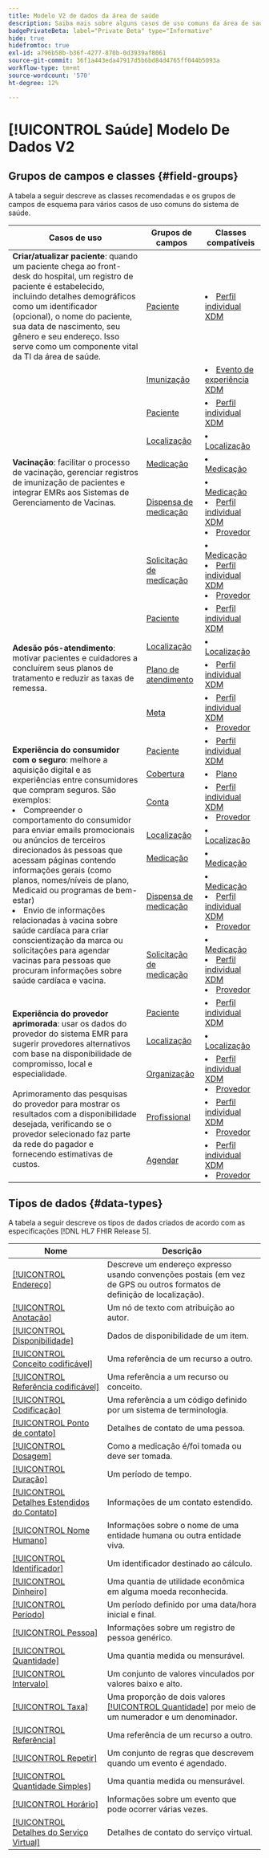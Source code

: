 ```yaml
---
title: Modelo V2 de dados da área de saúde
description: Saiba mais sobre alguns casos de uso comuns da área de saúde e as melhores classes, grupos de campos relacionados e tipos de dados a serem usados.
badgePrivateBeta: label="Private Beta" type="Informative"
hide: true
hidefromtoc: true
exl-id: a796b58b-b36f-4277-870b-0d3939af8061
source-git-commit: 36f1a443eda47917d5b6bd84d4765ff044b5093a
workflow-type: tm+mt
source-wordcount: '570'
ht-degree: 12%

---
```


# [!UICONTROL Saúde] Modelo De Dados V2

## Grupos de campos e classes {#field-groups}

A tabela a seguir descreve as classes recomendadas e os grupos de campos de esquema para vários casos de uso comuns do sistema de saúde.

<table>
  <thead>
    <tr>
      <th>Casos de uso</th>
      <th>Grupos de campos</th>
      <th>Classes compatíveis</th>
    </tr>
  </thead>
  <tbody>
    <tr>
      <td><strong>Criar/atualizar paciente</strong>: quando um paciente chega ao front-desk do hospital, um registro de paciente é estabelecido, incluindo detalhes demográficos como um identificador (opcional), o nome do paciente, sua data de nascimento, seu gênero e seu endereço. Isso serve como um componente vital da TI da área de saúde.</td>
      <td><a href="./field-groups/patient.md">Paciente</a></td>
      <td>
        <li><a href="../../classes/individual-profile.md">Perfil individual XDM</a></li>
      </td>
    </tr>
    <tr>
      <td rowspan="6"><strong>Vacinação</strong>: facilitar o processo de vacinação, gerenciar registros de imunização de pacientes e integrar EMRs aos Sistemas de Gerenciamento de Vacinas.</td>
      <td><a href="./field-groups/immunization.md">Imunização</a></td>
      <td>
        <li><a href="../../classes/experienceevent.md">Evento de experiência XDM</a></li>
      </td>
    </tr>
    <tr>
      <td><a href="./field-groups/patient.md">Paciente</a></td>
      <td>
        <li><a href="../../classes/individual-profile.md">Perfil individual XDM</a></li>
      </td>
    </tr>
    <tr>
      <td><a href="./field-groups/location.md">Localização</a></td>
      <td>
        <li><a href="./classes/location.md">Localização</a></li>
      </td>
    </tr>
    <tr>
      <td><a href="./field-groups/medication.md">Medicação</a></td>
      <td>
        <li><a href="../../classes/medication.md">Medicação</a></li>
      </td>
    </tr>
    <tr>
      <td><a href="./field-groups/medication-dispense.md">Dispensa de medicação</a></td>
      <td>
        <li><a href="../../classes/medication.md">Medicação</a></li>
        <li><a href="../../classes/individual-profile.md">Perfil individual XDM</a></li>
        <li><a href="../../classes/provider.md">Provedor</a></li>
      </td>
    </tr>
    <tr>
      <td><a href="./field-groups/medication-request.md">Solicitação de medicação</a></td>
      <td>
        <li><a href="../../classes/medication.md">Medicação</a></li>
        <li><a href="../../classes/individual-profile.md">Perfil individual XDM</a></li>
        <li><a href="../../classes/provider.md">Provedor</a></li>
      </td>
    </tr>
    <tr>
      <td rowspan="4"><strong>Adesão pós-atendimento</strong>: motivar pacientes e cuidadores a concluírem seus planos de tratamento e reduzir as taxas de remessa.</td>
      <td><a href="./field-groups/patient.md">Paciente</a></td>
      <td>
        <li><a href="../../classes/individual-profile.md">Perfil individual XDM</a></li>
      </td>
    </tr>
    <tr>
      <td><a href="./field-groups/location.md">Localização</a></td>
      <td>
        <li><a href="./classes/location.md">Localização</a></li>
      </td>
    </tr>
    <tr>
      <td><a href="./field-groups/care-plan.md">Plano de atendimento</a></td>
      <td>
        <li><a href="../../classes/individual-profile.md">Perfil individual XDM</a></li>
      </td>
    </tr>
    <tr>
      <td><a href="./field-groups/goal.md">Meta</a></td>
      <td>
        <li><a href="../../classes/individual-profile.md">Perfil individual XDM</a></li>
        <li><a href="../../classes/provider.md">Provedor</a></li>
      </td>
    </tr>
    <tr>
      <td rowspan="7"><strong>Experiência do consumidor com o seguro</strong>: melhore a aquisição digital e as experiências entre consumidores que compram seguros. São exemplos: 
        <li> Compreender o comportamento do consumidor para enviar emails promocionais ou anúncios de terceiros direcionados às pessoas que acessam páginas contendo informações gerais (como planos, nomes/níveis de plano, Medicaid ou programas de bem-estar)
        </li> 
        <li> Envio de informações relacionadas à vacina sobre saúde cardíaca para criar conscientização da marca ou solicitações para agendar vacinas para pessoas que procuram informações sobre saúde cardíaca e vacina.
        </li>
      </td>
      <td><a href="./field-groups/patient.md">Paciente</a></td>
      <td>
        <li><a href="../../classes/individual-profile.md">Perfil individual XDM</a></li>
      </td>
    </tr>
    <tr>
      <td><a href="./field-groups/coverage.md">Cobertura</a></td>
      <td>
        <li><a href="../../classes/plan.md">Plano</a></li>
      </td>
    </tr>
    <tr>
      <td><a href="./field-groups/account.md">Conta</a></td>
      <td>
        <li><a href="../../classes/individual-profile.md">Perfil individual XDM</a></li>
        <li><a href="../../classes/provider.md">Provedor</a></li>
      </td>
    </tr>
    <tr>
      <td><a href="./field-groups/location.md">Localização</a></td>
      <td>
        <li><a href="./classes/location.md">Localização</a></li>
      </td>
    </tr>
      <tr>
      <td><a href="./field-groups/medication.md">Medicação</a></td>
      <td>
        <li><a href="../../classes/medication.md">Medicação</a></li>
      </td>
    </tr>
    <tr>
      <td><a href="./field-groups/medication-dispense.md">Dispensa de medicação</a></td>
      <td>
        <li><a href="../../classes/medication.md">Medicação</a></li>
        <li><a href="../../classes/individual-profile.md">Perfil individual XDM</a></li>
        <li><a href="../../classes/provider.md">Provedor</a></li>
      </td>
    </tr>
    <tr>
      <td><a href="./field-groups/medication-request.md">Solicitação de medicação</a></td>
      <td>
        <li><a href="../../classes/medication.md">Medicação</a></li>
        <li><a href="../../classes/individual-profile.md">Perfil individual XDM</a></li>
        <li><a href="../../classes/provider.md">Provedor</a></li>
      </td>
    </tr>
    <tr>
      <td rowspan="5"><strong>Experiência do provedor aprimorada</strong>: usar os dados do provedor do sistema EMR para sugerir provedores alternativos com base na disponibilidade de compromisso, local e especialidade. <br> <br>Aprimoramento das pesquisas do provedor para mostrar os resultados com a disponibilidade desejada, verificando se o provedor selecionado faz parte da rede do pagador e fornecendo estimativas de custos.
      </td>
      <td><a href="./field-groups/patient.md">Paciente</a></td>
      <td>
        <li><a href="../../classes/individual-profile.md">Perfil individual XDM</a></li>
      </td>
    </tr>
    <tr>
      <td><a href="./field-groups/location.md">Localização</a></td>
      <td>
        <li><a href="./classes/location.md">Localização</a></li>
      </td>
    </tr>
    <tr>
      <td><a href="./field-groups/organization.md">Organização</a></td>
      <td>
        <li><a href="../../classes/individual-profile.md">Perfil individual XDM</a></li>
        <li><a href="../../classes/provider.md">Provedor</a></li>
      </td>
    </tr>
    <tr>
      <td><a href="./field-groups/practioner.md">Profissional</a></td>
      <td>
        <li><a href="../../classes/individual-profile.md">Perfil individual XDM</a></li>
        <li><a href="../../classes/provider.md">Provedor</a></li>
      </td>
    </tr>
    <tr>
      <td><a href="./field-groups/schedule.md">Agendar</a></td>
      <td>
        <li><a href="../../classes/individual-profile.md">Perfil individual XDM</a></li>
        <li><a href="../../classes/provider.md">Provedor</a></li>
      </td>
    </tr>
  </tbody>
</table>

## Tipos de dados {#data-types}

A tabela a seguir descreve os tipos de dados criados de acordo com as especificações [!DNL HL7 FHIR Release 5].

| Nome | Descrição |
| --- | --- |
| [[!UICONTROL Endereço]](./data-types/address.md) | Descreve um endereço expresso usando convenções postais (em vez de GPS ou outros formatos de definição de localização). |
| [[!UICONTROL Anotação]](./data-types/annotation.md) | Um nó de texto com atribuição ao autor. |
| [[!UICONTROL Disponibilidade]](./data-types/availability.md) | Dados de disponibilidade de um item. |
| [[!UICONTROL Conceito codificável]](./data-types/codeable-concept.md) | Uma referência de um recurso a outro. |
| [[!UICONTROL Referência codificável]](./data-types/codeable-reference.md) | Uma referência a um recurso ou conceito. |
| [[!UICONTROL Codificação]](./data-types/coding.md) | Uma referência a um código definido por um sistema de terminologia. |
| [[!UICONTROL Ponto de contato]](./data-types/contact-point.md) | Detalhes de contato de uma pessoa. |
| [[!UICONTROL Dosagem]](./data-types/dosage.md) | Como a medicação é/foi tomada ou deve ser tomada. |
| [[!UICONTROL Duração]](./data-types/duration.md) | Um período de tempo. |
| [[!UICONTROL Detalhes Estendidos do Contato]](./data-types/extended-contact-detail.md) | Informações de um contato estendido. |
| [[!UICONTROL Nome Humano]](./data-types/human-name.md) | Informações sobre o nome de uma entidade humana ou outra entidade viva. |
| [[!UICONTROL Identificador]](./data-types/identifier.md) | Um identificador destinado ao cálculo. |
| [[!UICONTROL Dinheiro]](./data-types/money.md) | Uma quantia de utilidade econômica em alguma moeda reconhecida. |
| [[!UICONTROL Período]](./data-types/period.md) | Um período definido por uma data/hora inicial e final. |
| [[!UICONTROL Pessoa]](./data-types/person.md) | Informações sobre um registro de pessoa genérico. |
| [[!UICONTROL Quantidade]](./data-types/quantity.md) | Uma quantia medida ou mensurável. |
| [[!UICONTROL Intervalo]](./data-types/range.md) | Um conjunto de valores vinculados por valores baixo e alto. |
| [[!UICONTROL Taxa]](./data-types/ratio.md) | Uma proporção de dois valores [[!UICONTROL Quantidade]](./data-types/quantity.md) por meio de um numerador e um denominador. |
| [[!UICONTROL Referência]](./data-types/reference.md) | Uma referência de um recurso a outro. |
| [[!UICONTROL Repetir]](./data-types/repeat.md) | Um conjunto de regras que descrevem quando um evento é agendado. |
| [[!UICONTROL Quantidade Simples]](./data-types/simple-quantity.md) | Uma quantia medida ou mensurável. |
| [[!UICONTROL Horário]](./data-types/timing.md) | Informações sobre um evento que pode ocorrer várias vezes. |
| [[!UICONTROL Detalhes do Serviço Virtual]](./data-types/virtual-service-detail.md) | Detalhes de contato do serviço virtual. |
